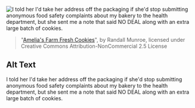 ![I told her I'd take her address off the packaging if she'd stop submitting anonymous food safety complaints about my bakery to the health department, but she sent me a note that said NO DEAL along with an extra large batch of cookies.](https://imgs.xkcd.com/comics/amelias_farm_fresh_cookies.png)
> "[Amelia's Farm Fresh Cookies](https://xkcd.com/2366/)", by Randall Munroe, licensed under Creative Commons Attribution-NonCommercial 2.5 License

## Alt Text
I told her I'd take her address off the packaging if she'd stop submitting anonymous food safety complaints about my bakery to the health department, but she sent me a note that said NO DEAL along with an extra large batch of cookies.
